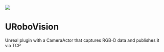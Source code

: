 ![](documentation/UVisionLogger.git)
# URoboVision
Unreal plugin with a CameraActor that captures RGB-D data and publishes it via TCP
